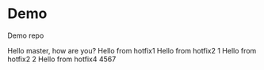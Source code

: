 # Demo
Demo repo



Hello master, how are you?
Hello from hotfix1
Hello from hotfix2 1
Hello from hotfix2 2
Hello from hotfix4 4567
